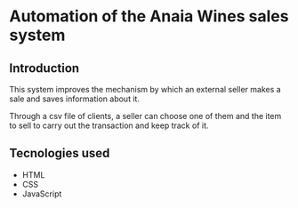 # Automation of the Anaia Wines sales system

## Introduction 

This system improves the mechanism by which an external seller makes a sale and saves information about it.

Through a csv file of clients, a seller can choose one of them and the item to sell to carry out the transaction and keep track of it.

## Tecnologies used
 * HTML
 * CSS
 * JavaScript

